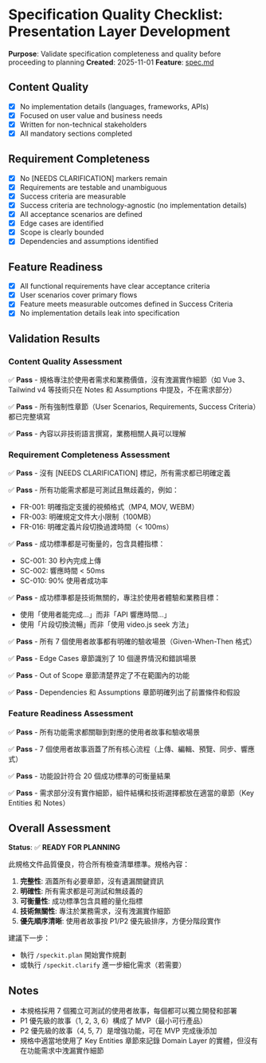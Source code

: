 # Specification Quality Checklist: Presentation Layer Development

**Purpose**: Validate specification completeness and quality before proceeding to planning
**Created**: 2025-11-01
**Feature**: [spec.md](../spec.md)

## Content Quality

- [x] No implementation details (languages, frameworks, APIs)
- [x] Focused on user value and business needs
- [x] Written for non-technical stakeholders
- [x] All mandatory sections completed

## Requirement Completeness

- [x] No [NEEDS CLARIFICATION] markers remain
- [x] Requirements are testable and unambiguous
- [x] Success criteria are measurable
- [x] Success criteria are technology-agnostic (no implementation details)
- [x] All acceptance scenarios are defined
- [x] Edge cases are identified
- [x] Scope is clearly bounded
- [x] Dependencies and assumptions identified

## Feature Readiness

- [x] All functional requirements have clear acceptance criteria
- [x] User scenarios cover primary flows
- [x] Feature meets measurable outcomes defined in Success Criteria
- [x] No implementation details leak into specification

## Validation Results

### Content Quality Assessment

✅ **Pass** - 規格專注於使用者需求和業務價值，沒有洩漏實作細節（如 Vue 3、Tailwind v4 等技術只在 Notes 和 Assumptions 中提及，不在需求部分）

✅ **Pass** - 所有強制性章節（User Scenarios, Requirements, Success Criteria）都已完整填寫

✅ **Pass** - 內容以非技術語言撰寫，業務相關人員可以理解

### Requirement Completeness Assessment

✅ **Pass** - 沒有 [NEEDS CLARIFICATION] 標記，所有需求都已明確定義

✅ **Pass** - 所有功能需求都是可測試且無歧義的，例如：
  - FR-001: 明確指定支援的視頻格式（MP4, MOV, WEBM）
  - FR-003: 明確規定文件大小限制（100MB）
  - FR-016: 明確定義片段切換過渡時間（< 100ms）

✅ **Pass** - 成功標準都是可衡量的，包含具體指標：
  - SC-001: 30 秒內完成上傳
  - SC-002: 響應時間 < 50ms
  - SC-010: 90% 使用者成功率

✅ **Pass** - 成功標準都是技術無關的，專注於使用者體驗和業務目標：
  - 使用「使用者能完成...」而非「API 響應時間...」
  - 使用「片段切換流暢」而非「使用 video.js seek 方法」

✅ **Pass** - 所有 7 個使用者故事都有明確的驗收場景（Given-When-Then 格式）

✅ **Pass** - Edge Cases 章節識別了 10 個邊界情況和錯誤場景

✅ **Pass** - Out of Scope 章節清楚界定了不在範圍內的功能

✅ **Pass** - Dependencies 和 Assumptions 章節明確列出了前置條件和假設

### Feature Readiness Assessment

✅ **Pass** - 所有功能需求都關聯到對應的使用者故事和驗收場景

✅ **Pass** - 7 個使用者故事涵蓋了所有核心流程（上傳、編輯、預覽、同步、響應式）

✅ **Pass** - 功能設計符合 20 個成功標準的可衡量結果

✅ **Pass** - 需求部分沒有實作細節，組件結構和技術選擇都放在適當的章節（Key Entities 和 Notes）

## Overall Assessment

**Status**: ✅ **READY FOR PLANNING**

此規格文件品質優良，符合所有檢查清單標準。規格內容：

1. **完整性**: 涵蓋所有必要章節，沒有遺漏關鍵資訊
2. **明確性**: 所有需求都是可測試和無歧義的
3. **可衡量性**: 成功標準包含具體的量化指標
4. **技術無關性**: 專注於業務需求，沒有洩漏實作細節
5. **優先順序清晰**: 使用者故事按 P1/P2 優先級排序，方便分階段實作

建議下一步：
- 執行 `/speckit.plan` 開始實作規劃
- 或執行 `/speckit.clarify` 進一步細化需求（若需要）

## Notes

- 本規格採用 7 個獨立可測試的使用者故事，每個都可以獨立開發和部署
- P1 優先級的故事（1, 2, 3, 6）構成了 MVP（最小可行產品）
- P2 優先級的故事（4, 5, 7）是增強功能，可在 MVP 完成後添加
- 規格中適當地使用了 Key Entities 章節來記錄 Domain Layer 的實體，但沒有在功能需求中洩漏實作細節
